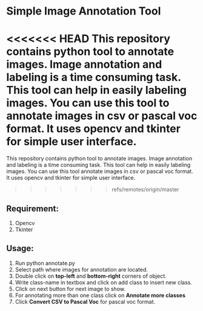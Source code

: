 # Simple Image Annotation Tool
<<<<<<< HEAD
This repository contains python tool to annotate images. Image annotation and labeling is a time consuming task. This tool can help in easily labeling images. You can use this tool to annotate images in csv or pascal voc format. It uses opencv and tkinter for simple user interface.
=======
This repository contains python tool to annotate images. Image annotation and labeling is a time consuming task. This tool can help in easily labeling images. You can use this tool annotate images in csv or pascal voc format. It uses opencv and tkinter for simple user interface.
>>>>>>> refs/remotes/origin/master

## Requirement:
1. Opencv
2. Tkinter

## Usage:
1. Run python annotate.py
2. Select path where images for annotation are located.
3. Double click on **top-left** and **bottom-right** corners of object.
4. Write class-name in textbox and click on add class to insert new class.
5. Click on next button for next image to show.
6. For annotating more than one class click on **Annotate more classes**
7. Click **Convert CSV to Pascal Voc** for pascal voc format.

 

